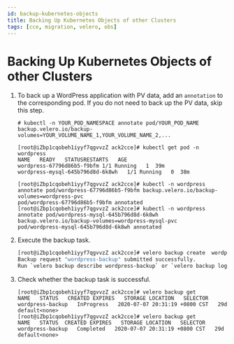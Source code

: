 ```yaml
---
id: backup-kubernetes-objects
title: Backing Up Kubernetes Objects of other Clusters
tags: [cce, migration, velero, obs]
---
```


# Backing Up Kubernetes Objects of other Clusters

1.  To back up a WordPress application with PV data, add an `annotation`
    to the corresponding pod. If you do not need to back up the PV data, skip this step.
    
    ```
    # kubectl -n YOUR_POD_NAMESPACE annotate pod/YOUR_POD_NAME backup.velero.io/backup-volumes=YOUR_VOLUME_NAME_1,YOUR_VOLUME_NAME_2,...

    [root@iZbp1cqobeh1iyyf7qgvvzZ ack2cce]# kubectl get pod -n wordpress
    NAME   READY   STATUSRESTARTS   AGE
    wordpress-67796d86b5-f9bfm 1/1 Running   1  39m
    wordpress-mysql-645b796d8d-6k8wh   1/1 Running   0  38m

    [root@iZbp1cqobeh1iyyf7qgvvzZ ack2cce]# kubectl -n wordpress annotate pod/wordpress-67796d86b5-f9bfm backup.velero.io/backup-volumes=wordpress-pvc
    pod/wordpress-67796d86b5-f9bfm annotated
    [root@iZbp1cqobeh1iyyf7qgvvzZ ack2cce]# kubectl -n wordpress annotate pod/wordpress-mysql-645b796d8d-6k8wh backup.velero.io/backup-volumes=wordpress-mysql-pvc
    pod/wordpress-mysql-645b796d8d-6k8wh annotated
    ```
2.  Execute the backup task.

    ```bash
    [root@iZbp1cqobeh1iyyf7qgvvzZ ack2cce]# velero backup create  wordpress-backup --include-namespaces wordpress
    Backup request "wordpress-backup" submitted successfully.
    Run `velero backup describe wordpress-backup` or `velero backup logs wordpress-backup` for more details.
    ```
3.  Check whether the backup task is successful.
    ```
    [root@iZbp1cqobeh1iyyf7qgvvzZ ack2cce]# velero backup get
    NAME   STATUS   CREATED EXPIRES   STORAGE LOCATION   SELECTOR
    wordpress-backup   InProgress   2020-07-07 20:31:19 +0800 CST   29d   default<none>
    [root@iZbp1cqobeh1iyyf7qgvvzZ ack2cce]# velero backup get
    NAME   STATUS  CREATED EXPIRES   STORAGE LOCATION   SELECTOR
    wordpress-backup   Completed   2020-07-07 20:31:19 +0800 CST   29d   default<none>
    ```

